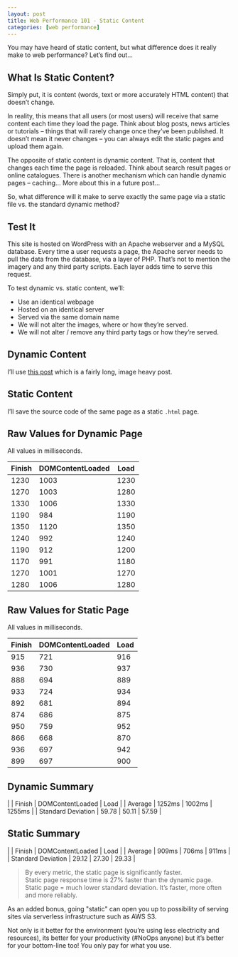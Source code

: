 ```yaml
---
layout: post
title: Web Performance 101 - Static Content
categories: [web performance]
---
```


You may have heard of static content, but what difference does it really make to web performance? Let’s find out...

## What Is Static Content?

Simply put, it is content (words, text or more accurately HTML content) that doesn’t change.

In reality, this means that all users (or most users) will receive that same content each time they load the page. Think about blog posts, news articles or tutorials – things that will rarely change once they’ve been published. It doesn’t mean it never changes – you can always edit the static pages and upload them again.

The opposite of static content is dynamic content. That is, content that changes each time the page is reloaded. Think about search result pages or online catalogues. There is another mechanism which can handle dynamic pages – caching… More about this in a future post…

So, what difference will it make to serve exactly the same page via a static file vs. the standard dynamic method?

## Test It

This site is hosted on WordPress with an Apache webserver and a MySQL database. Every time a user requests a page, the Apache server needs to pull the data from the database, via a layer of PHP. That’s not to mention the imagery and any third party scripts. Each layer adds time to serve this request.

To test dynamic vs. static content, we’ll:

- Use an identical webpage
- Hosted on an identical server
- Served via the same domain name
- We will not alter the images, where or how they’re served.
- We will not alter / remove any third party tags or how they’re served.

## Dynamic Content

I’ll use [this post](/monitor-digitalocean-lamp-stack-dynatrace/) which is a fairly long, image heavy post.

## Static Content

I’ll save the source code of the same page as a static `.html` page.

## Raw Values for Dynamic Page

All values in milliseconds.

| Finish | DOMContentLoaded | Load |
|--|--|--|
| 1230 | 1003 | 1230 |
| 1270 | 1003 | 1280 |
| 1330 | 1006 | 1330 |
| 1190 | 984 | 1190 |
| 1350 | 1120 | 1350 |
| 1240 | 992 | 1240 |
| 1190 | 912 | 1200 |
| 1170 | 991 | 1180 |
| 1270 | 1001 | 1270 |
| 1280 | 1006 | 1280 |


## Raw Values for Static Page

All values in milliseconds.

| Finish | DOMContentLoaded | Load |
|--|--|--|
| 915 | 721 | 916 |
| 936 | 730 | 937 |
| 888 | 694 | 889 |
| 933 | 724 | 934 |
| 892 | 681 | 894 |
| 874 | 686 | 875 |
| 950 | 759 | 952 |
| 866 | 668 | 870 |
| 936 | 697 | 942 |
| 899 | 697 | 900 |

## Dynamic Summary

| | Finish | DOMContentLoaded | Load |
| Average | 1252ms | 1002ms | 1255ms |
| Standard Deviation | 59.78 | 50.11 | 57.59 |

## Static Summary

| | Finish | DOMContentLoaded | Load |
| Average | 909ms | 706ms | 911ms |
| Standard Deviation | 29.12 | 27.30 | 29.33 |

> By every metric, the static page is significantly faster. <br />Static page response time is 27% faster than the dynamic page.<br />Static page = much lower standard deviation. It’s faster, more often and more reliably.

As an added bonus, going "static" can open you up to possibility of serving sites via serverless infrastructure such as AWS S3.

Not only is it better for the environment (you’re using less electricity and resources), its better for your productivity (#NoOps anyone) but it’s better for your bottom-line too! You only pay for what you use.